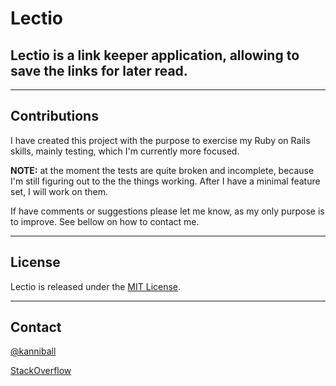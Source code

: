 # Lectio
## Lectio is a link keeper application, allowing to save the links for later read.

--------------------------------------------------------------------------------

## Contributions
I have created this project with the purpose to exercise my Ruby on Rails skills, mainly testing, which I'm currently more focused.

**NOTE:** at the moment the tests are quite broken and incomplete, because I'm still figuring out to the the things working. After I have a minimal feature set, I will work on them.

If have comments or suggestions please let me know, as my only purpose is to improve. See bellow on how to contact me.

--------------------------------------------------------------------------------

## License
Lectio is released under the [MIT License](http://www.opensource.org/licenses/MIT).

--------------------------------------------------------------------------------

## Contact
[@kanniball](https://twitter.com/kanniball)

[StackOverflow](http://stackoverflow.com/users/1006863/paulo-fidalgo)
